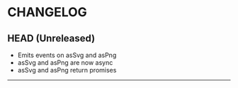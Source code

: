 CHANGELOG
=========

## HEAD (Unreleased)
* Emits events on asSvg and asPng
* asSvg and asPng are now async
* asSvg and asPng return promises

--------------------

